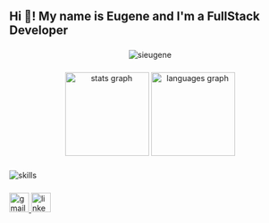 <h2 align="left">Hi 👋! My name is Eugene and I'm a FullStack Developer</h2>

###

<div align="center">
   <img src=https://komarev.com/ghpvc/?username=sieugene alt=sieugene />
</div>

###

<div align="center">
  <img src="https://github-readme-stats.vercel.app/api?username=sieugene&hide_title=false&hide_rank=false&show_icons=true&include_all_commits=true&count_private=true&disable_animations=false&theme=dracula&locale=en&hide_border=false" height="150" alt="stats graph"  />
  <img src="https://github-readme-stats.vercel.app/api/top-langs?username=sieugene&locale=en&hide_title=false&layout=compact&card_width=320&langs_count=5&theme=dracula&hide_border=false" height="150" alt="languages graph"  />
</div>

###

<div align="left">
  <img src="https://skillicons.dev/icons?i=js,html,css,ts,react,nextjs,nestjs,docker,postgres,jest,redis,prisma"  alt="skills"/>
</div>

###

<div align="left">
  <a href="mailto:eugenepoluakov@gmail.com" target="_blank">
    <img src="https://img.shields.io/static/v1?message=Gmail&logo=gmail&label=&color=D14836&logoColor=white&labelColor=&style=for-the-badge" height="35" alt="gmail logo"  />
  </a>
  <a href="https://www.linkedin.com/in/sieugene/" target="_blank">
    <img src="https://img.shields.io/static/v1?message=LinkedIn&logo=linkedin&label=&color=0077B5&logoColor=white&labelColor=&style=for-the-badge" height="35" alt="linkedin logo"  />
  </a>
</div>

###
